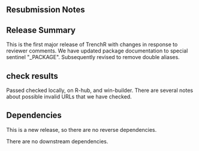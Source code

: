 ## Resubmission Notes


## Release Summary

This is the first major release of TrenchR with changes in response to reviewer comments. We have updated package documentation to special sentinel "_PACKAGE". Subsequently revised to remove double aliases.

## check results
Passed checked locally, on R-hub, and win-builder. There are several notes about possible invalid URLs that we have checked.

## Dependencies

This is a new release, so there are no reverse dependencies.

There are no downstream dependencies.